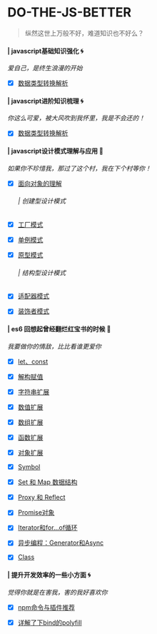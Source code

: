 # DO-THE-JS-BETTER

> 纵然这世上万般不好，难道知识也不好么？

#### | javascript基础知识强化 :cyclone:

*爱自己，是终生浪漫的开始* 

- [x] [数据类型转换解析](docs/basic/数据类型转换.md)
  
#### | javascript进阶知识梳理 :cyclone:

*你这么可爱，被大风吹到我怀里，我是不会还的！* 

- [x] [数据类型转换解析](docs/basic/数据类型转换.md)
  

#### | javascript设计模式理解与应用 :dart:

*如果你不珍惜我，那过了这个村，我在下个村等你！* 

- [x] [面向对象的理解](docs/design-for-object/面向对象的理解.md)

  ###### | 创建型设计模式
  
- [x] [工厂模式](docs/design-for-object/工厂模式.md)
- [x] [单例模式](docs/design-for-object/单例模式.md)
- [x] [原型模式](docs/design-for-object/原型模式.md)

  ###### | 结构型设计模式 
- [x] [适配器模式](docs/design-for-object/适配器模式.md)
- [x] [装饰者模式](docs/design-for-object/装饰着模式.md)
<!-- 
- [] [代理模式](./design-for-object/代理模式.md)
- [] [外观模式](./design-for-object/外观模式.md)
- [] [桥接模式](./design-for-object/桥接模式.md)
- [] [组合模式](./design-for-object/组合模式.md)
- [] [享元模式](./design-for-object/享元模式.md)
  
  ###### | 行为型设计模式
- [] [观察者模式](./design-for-object/观察者模式.md)
- [] [迭代器模式](./design-for-object/迭代器模式.md)
- [] [状态模式](./design-for-object/状态模式.md)
- [] [策略模式](./design-for-object/策略模式.md)
- [] [模板方法模式](./design-for-object/模板方法模式.md)
- [] [命令模式](./design-for-object/命令模式.md)
- [] [备忘录模式](./design-for-object/备忘录模式.md)
- [] [中介者模式](./design-for-object/中介者模式.md)
- [] [访问者模式](./design-for-object/访问者模式.md)
- [] [职责链模式](./design-for-object/职责链模式.md)
- [] [解释器模式](./design-for-object/解释器模式.md) -->

#### | es6 回想起曾经翻烂红宝书的时候 :dart:

*我要做你的情敌，比比看谁更爱你*

- [x] [let、const](docs/es6/es6.md)

- [x] [解构赋值](docs/es6/es6.md)

- [x] [字符串扩展](docs/es6/es6.md)

- [x] [数值扩展](docs/es6/es6.md)

- [x] [数组扩展](docs/es6/es6.md)

- [x] [函数扩展](docs/es6/es6.md)

- [x] [对象扩展](docs/es6/es6.md)

- [x] [Symbol](docs/es6/es6.md)
  
- [x] [Set 和 Map 数据结构](docs/es6/es6.md)

- [x] [Proxy 和 Reflect](docs/es6/es6.md)

- [x] [Promise对象](docs/es6/es6.md)

- [x] [Iterator和for...of循环](docs/es6/es6.md)

- [x] [异步编程：Generator和Async](docs/es6/es6.md)

- [x] [Class](docs/es6/es6.md)

#### | 提升开发效率的一些小方面 :cyclone:

*觉得你就是在害我，害的我好喜欢你*

- [x] [npm命令与插件推荐](docs/tiny/npm命令与插件推荐.md)

- [x] [详解了下bind的polyfill](docs/tiny/bind的polyfill.md)

